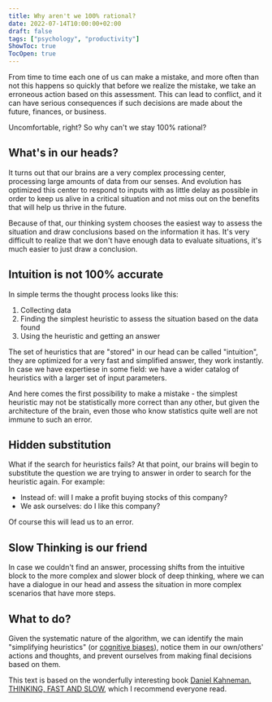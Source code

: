 ```yaml
---
title: Why aren't we 100% rational?
date: 2022-07-14T10:00:00+02:00 
draft: false
tags: ["psychology", "productivity"]
ShowToc: true
TocOpen: true
---
```


From time to time each one of us can make a mistake, and more often than not this happens so quickly that before we realize the mistake, we take an erroneous action based on this assessment. This can lead to conflict, and it can have serious consequences if such decisions are made about the future, finances, or business.

Uncomfortable, right? So why can't we stay 100% rational? 

## What's in our heads?
It turns out that our brains are a very complex processing center, processing large amounts of data from our senses. And evolution has optimized this center to respond to inputs with as little delay as possible in order to keep us alive in a critical situation and not miss out on the benefits that will help us thrive in the future.

Because of that, our thinking system chooses the easiest way to assess the situation and draw conclusions based on the information it has. It's very difficult to realize that we don't have enough data to evaluate situations, it's much easier to just draw a conclusion. 

## Intuition is not 100% accurate
In simple terms the thought process looks like this:
1. Collecting data
2. Finding the simplest heuristic to assess the situation based on the data found
3. Using the heuristic and getting an answer

The set of heuristics that are "stored" in our head can be called "intuition", they are optimized for a very fast and simplified answer, they work instantly. In case we have expertiese in some field: we have a wider catalog of heuristics with a larger set of input parameters. 

And here comes the first possibility to make a mistake - the simplest heuristic may not be statistically more correct than any other, but given the architecture of the brain, even those who know statistics quite well are not immune to such an error. 

## Hidden substitution 
What if the search for heuristics fails? At that point, our brains will begin to substitute the question we are trying to answer in order to search for the heuristic again. For example:
- Instead of: will I make a profit buying stocks of this company?
- We ask ourselves: do I like this company?

Of course this will lead us to an error. 

## Slow Thinking is our friend
In case we couldn't find an answer, processing shifts from the intuitive block to the more complex and slower block of deep thinking, where we can have a dialogue in our head and assess the situation in more complex scenarios that have more steps.

## What to do?
Given the systematic nature of the algorithm, we can identify the main "simplifying heuristics" (or [cognitive biases](https://en.wikipedia.org/wiki/Cognitive_bias)), notice them in our own/others' actions and thoughts, and prevent ourselves from making final decisions based on them. 

This text is based on the wonderfully interesting book [Daniel Kahneman. THINKING, FAST AND SLOW](https://www.amazon.com/Thinking-Fast-Slow-Daniel-Kahneman/dp/0374533555), which I recommend everyone read.
